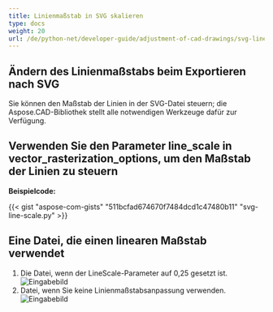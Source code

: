 ```yaml
---
title: Linienmaßstab in SVG skalieren
type: docs
weight: 20
url: /de/python-net/developer-guide/adjustment-of-cad-drawings/svg-line-scale/
---
```



## **Ändern des Linienmaßstabs beim Exportieren nach SVG**

Sie können den Maßstab der Linien in der SVG-Datei steuern; die Aspose.CAD-Bibliothek stellt alle notwendigen Werkzeuge dafür zur Verfügung.

## **Verwenden Sie den Parameter line_scale in vector_rasterization_options, um den Maßstab der Linien zu steuern**

**Beispielcode:**

{{< gist "aspose-com-gists" "511bcfad674670f7484dcd1c47480b11" "svg-line-scale.py" >}}


## Eine Datei, die einen linearen Maßstab verwendet
1. Die Datei, wenn der LineScale-Parameter auf 0,25 gesetzt ist.<br>
![Eingabebild](/_assets/guide/svg/line_scale_0.25.png)<br>
1. Datei, wenn Sie keine Linienmaßstabsanpassung verwenden.<br>
![Eingabebild](/_assets/guide/svg/basic_options.png)<br>
